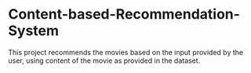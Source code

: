 # Content-based-Recommendation-System
This project recommends the movies based on the input provided by the user, using content of the movie as provided in the dataset.
